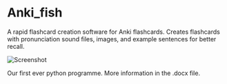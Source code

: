 # Anki_fish
A rapid flashcard creation software for Anki flashcards. Creates flashcards with pronunciation sound files, images, and example sentences for better recall.

![Screenshot](Logo.ico)

Our first ever python programme. More information in the .docx file.

